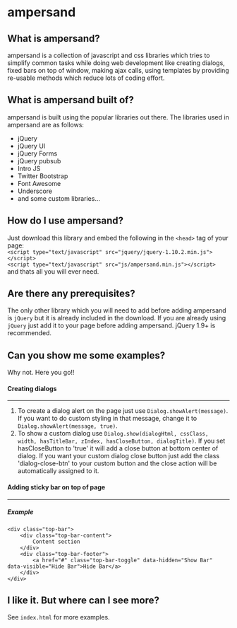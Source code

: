 ampersand
=========

What is ampersand?
------------------
ampersand is a collection of javascript and css libraries which tries to simplify common tasks while doing web development like creating dialogs, 
fixed bars on top of window, making ajax calls, using templates by providing re-usable methods which reduce lots of coding effort.

What is ampersand built of?
---------------------------
ampersand is built using the popular libraries out there. The libraries used in ampersand are as follows:
* jQuery
* jQuery UI
* jQuery Forms
* jQuery pubsub
* Intro JS
* Twitter Bootstrap
* Font Awesome
* Underscore
* and some custom libraries...

How do I use ampersand?
-----------------------
Just download this library and embed the following in the `<head>` tag of your page:  
	`<script type="text/javascript" src="jquery/jquery-1.10.2.min.js"></script>`  
	`<script type="text/javascript" src="js/ampersand.min.js"></script>`  
and thats all you will ever need.

Are there any prerequisites?
----------------------------
The only other library which you will need to add before adding ampersand is `jQuery` but it is already included in the download. 
If you are already using `jQuery` just add it to your page before adding ampersand. jQuery 1.9+ is recommended. 

Can you show me some examples?
------------------------------
Why not. Here you go!!

#### Creating dialogs ####
-----
1. To create a dialog alert on the page just use `Dialog.showAlert(message)`. 
If you want to do custom styling in that message, change it to `Dialog.showAlert(message, true)`.
2. To show a custom dialog use `Dialog.show(dialogHtml, cssClass, width, hasTitleBar, zIndex, hasCloseButton, dialogTitle)`.
If you set hasCloseButton to 'true' it will add a close button at bottom center of dialog. If you want your custom dialog close button
just add the class 'dialog-close-btn' to your custom button and the close action will be automatically assigned to it.

#### Adding sticky bar on top of page ####
-----
##### Example #####
	<div class="top-bar">
	    <div class="top-bar-content">
	        Content section
	    </div>
	    <div class="top-bar-footer">
	        <a href="#" class="top-bar-toggle" data-hidden="Show Bar" data-visible="Hide Bar">Hide Bar</a>
	    </div>
	</div>
 
## I like it. But where can I see more? ##
See `index.html` for more examples.